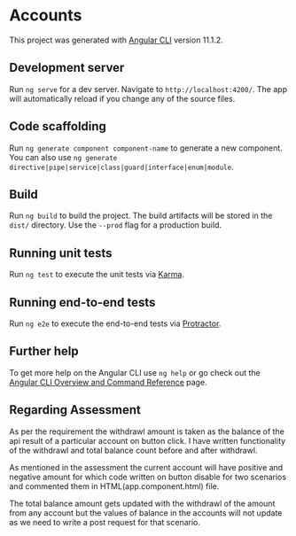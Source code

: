 # Accounts

This project was generated with [Angular CLI](https://github.com/angular/angular-cli) version 11.1.2.

## Development server

Run `ng serve` for a dev server. Navigate to `http://localhost:4200/`. The app will automatically reload if you change any of the source files.

## Code scaffolding

Run `ng generate component component-name` to generate a new component. You can also use `ng generate directive|pipe|service|class|guard|interface|enum|module`.

## Build

Run `ng build` to build the project. The build artifacts will be stored in the `dist/` directory. Use the `--prod` flag for a production build.

## Running unit tests

Run `ng test` to execute the unit tests via [Karma](https://karma-runner.github.io).

## Running end-to-end tests

Run `ng e2e` to execute the end-to-end tests via [Protractor](http://www.protractortest.org/).

## Further help

To get more help on the Angular CLI use `ng help` or go check out the [Angular CLI Overview and Command Reference](https://angular.io/cli) page.



## Regarding Assessment

As per the requirement the withdrawl amount is taken as the balance of the api result of a particular account on button click.
I have written functionality of the withdrawl and total balance count before and after withdrawl.

As mentioned in the assessment the current account will have positive and negative amount for which code written on button disable for two scenarios and commented them in HTML(app.component.html) file.

The total balance amount gets updated with the withdrawl of the amount from any account but the values of balance in the accounts will not update as we need to write a post request for that scenario.